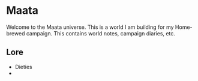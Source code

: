 # Maata
Welcome to the Maata universe. This is a world I am building for my Home-brewed campaign. This contains world notes, campaign diaries, etc.

## Lore

- Dieties
- 
